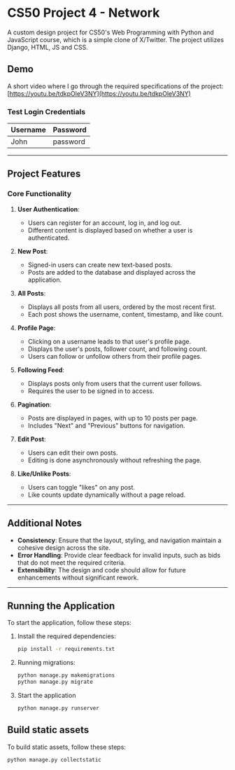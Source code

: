 # CS50 Project 4 - Network

A custom design project for CS50's Web Programming with Python and JavaScript course, which is a simple clone of X/Twitter. The project utilizes Django, HTML, JS and CSS.

## Demo

A short video where I go through the required specifications of the project: [https://youtu.be/tdkpOleV3NY](https://youtu.be/tdkpOleV3NY)

### Test Login Credentials

| Username | Password  |
|----------|-----------|
|   John   | password  |

---

## Project Features

### Core Functionality

1. **User Authentication**:
   - Users can register for an account, log in, and log out.
   - Different content is displayed based on whether a user is authenticated.

2. **New Post**:
   - Signed-in users can create new text-based posts.
   - Posts are added to the database and displayed across the application.

3. **All Posts**:
   - Displays all posts from all users, ordered by the most recent first.
   - Each post shows the username, content, timestamp, and like count.

4. **Profile Page**:
   - Clicking on a username leads to that user's profile page.
   - Displays the user's posts, follower count, and following count.
   - Users can follow or unfollow others from their profile pages.

5. **Following Feed**:
   - Displays posts only from users that the current user follows.
   - Requires the user to be signed in to access.

6. **Pagination**:
   - Posts are displayed in pages, with up to 10 posts per page.
   - Includes "Next" and "Previous" buttons for navigation.

7. **Edit Post**:
   - Users can edit their own posts.
   - Editing is done asynchronously without refreshing the page.

8. **Like/Unlike Posts**:
   - Users can toggle "likes" on any post.
   - Like counts update dynamically without a page reload.

---

## Additional Notes

- **Consistency**: Ensure that the layout, styling, and navigation maintain a cohesive design across the site.
- **Error Handling**: Provide clear feedback for invalid inputs, such as bids that do not meet the required criteria.
- **Extensibility**: The design and code should allow for future enhancements without significant rework.

---

## Running the Application

To start the application, follow these steps:

1. Install the required dependencies:
   ```bash
   pip install -r requirements.txt

2. Running migrations:
   ```bash
   python manage.py makemigrations
   python manage.py migrate
   
2. Start the application
   ```bash
   python manage.py runserver

## Build static assets

To build static assets, follow these steps:

```bash
python manage.py collectstatic